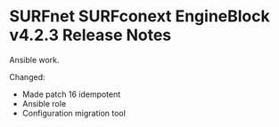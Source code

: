 # SURFnet SURFconext EngineBlock v4.2.3 Release Notes #

Ansible work.

Changed:
* Made patch 16 idempotent
* Ansible role
* Configuration migration tool